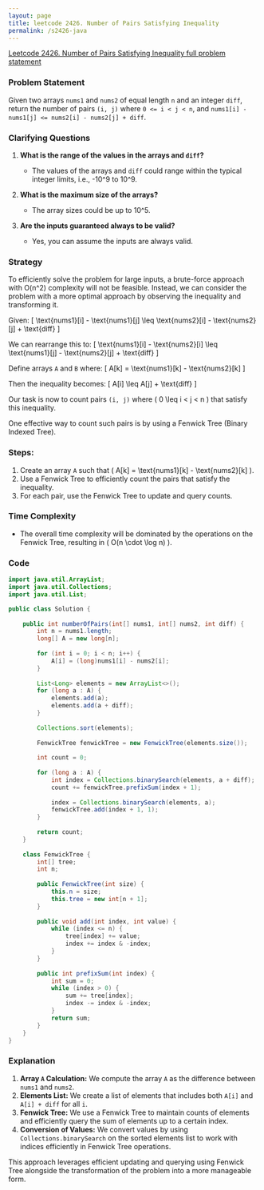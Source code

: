 ```yaml
---
layout: page
title: leetcode 2426. Number of Pairs Satisfying Inequality
permalink: /s2426-java
---
```

[Leetcode 2426. Number of Pairs Satisfying Inequality full problem statement](https://algoadvance.github.io/algoadvance/l2426)
### Problem Statement

Given two arrays `nums1` and `nums2` of equal length `n` and an integer `diff`, return the number of pairs `(i, j)` where `0 <= i < j < n`, and `nums1[i] - nums1[j] <= nums2[i] - nums2[j] + diff`.

### Clarifying Questions

1. **What is the range of the values in the arrays and `diff`?**
   - The values of the arrays and `diff` could range within the typical integer limits, i.e., -10^9 to 10^9.

2. **What is the maximum size of the arrays?**
   - The array sizes could be up to 10^5.

3. **Are the inputs guaranteed always to be valid?**
   - Yes, you can assume the inputs are always valid.

### Strategy

To efficiently solve the problem for large inputs, a brute-force approach with O(n^2) complexity will not be feasible.
Instead, we can consider the problem with a more optimal approach by observing the inequality and transforming it.

Given:
\[ \text{nums1}[i] - \text{nums1}[j] \leq \text{nums2}[i] - \text{nums2}[j] + \text{diff} \]

We can rearrange this to:
\[ \text{nums1}[i] - \text{nums2}[i] \leq \text{nums1}[j] - \text{nums2}[j] + \text{diff} \]

Define arrays `A` and `B` where:
\[ A[k] = \text{nums1}[k] - \text{nums2}[k] \]

Then the inequality becomes:
\[ A[i] \leq A[j] + \text{diff} \]

Our task is now to count pairs `(i, j)` where \( 0 \leq i < j < n \) that satisfy this inequality.

One effective way to count such pairs is by using a Fenwick Tree (Binary Indexed Tree).

### Steps:

1. Create an array `A` such that \( A[k] = \text{nums1}[k] - \text{nums2}[k] \).
2. Use a Fenwick Tree to efficiently count the pairs that satisfy the inequality.
3. For each pair, use the Fenwick Tree to update and query counts.

### Time Complexity

- The overall time complexity will be dominated by the operations on the Fenwick Tree, resulting in \( O(n \cdot \log n) \).

### Code

```java
import java.util.ArrayList;
import java.util.Collections;
import java.util.List;

public class Solution {
    
    public int numberOfPairs(int[] nums1, int[] nums2, int diff) {
        int n = nums1.length;
        long[] A = new long[n];
        
        for (int i = 0; i < n; i++) {
            A[i] = (long)nums1[i] - nums2[i];
        }
        
        List<Long> elements = new ArrayList<>();
        for (long a : A) {
            elements.add(a);
            elements.add(a + diff);
        }
        
        Collections.sort(elements);
        
        FenwickTree fenwickTree = new FenwickTree(elements.size());
        
        int count = 0;
        
        for (long a : A) {
            int index = Collections.binarySearch(elements, a + diff);
            count += fenwickTree.prefixSum(index + 1);
            
            index = Collections.binarySearch(elements, a);
            fenwickTree.add(index + 1, 1);
        }
        
        return count;
    }
    
    class FenwickTree {
        int[] tree;
        int n;
        
        public FenwickTree(int size) {
            this.n = size;
            this.tree = new int[n + 1];
        }
        
        public void add(int index, int value) {
            while (index <= n) {
                tree[index] += value;
                index += index & -index;
            }
        }
        
        public int prefixSum(int index) {
            int sum = 0;
            while (index > 0) {
                sum += tree[index];
                index -= index & -index;
            }
            return sum;
        }
    }
}
```

### Explanation

1. **Array `A` Calculation:** We compute the array `A` as the difference between `nums1` and `nums2`.
2. **Elements List:** We create a list of elements that includes both `A[i]` and `A[i] + diff` for all `i`.
3. **Fenwick Tree:** We use a Fenwick Tree to maintain counts of elements and efficiently query the sum of elements up to a certain index.
4. **Conversion of Values:** We convert values by using `Collections.binarySearch` on the sorted elements list to work with indices efficiently in Fenwick Tree operations.

This approach leverages efficient updating and querying using Fenwick Tree alongside the transformation of the problem into a more manageable form.